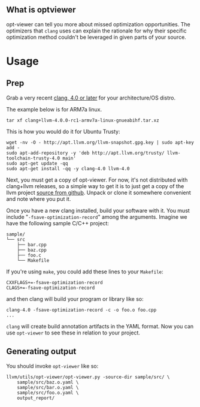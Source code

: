 
## What is optviewer

opt-viewer can tell you more about missed optimization opportunities.  The
optimizers that `clang` uses can explain the rationale for why their specific
optimization method couldn't be leveraged in given parts of your source.


# Usage

## Prep

Grab a very recent [clang, 4.0 or later](http://releases.llvm.org) for your 
architecture/OS distro.

The example below is for ARM7a linux.

    tar xf clang+llvm-4.0.0-rc1-armv7a-linux-gnueabihf.tar.xz 

This is how you would do it for Ubuntu Trusty:

    wget -nv -O - http://apt.llvm.org/llvm-snapshot.gpg.key | sudo apt-key add -
    sudo apt-add-repository -y 'deb http://apt.llvm.org/trusty/ llvm-toolchain-trusty-4.0 main'
    sudo apt-get update -qq
    sudo apt-get install -qq -y clang-4.0 llvm-4.0

Next, you must get a copy of opt-viewer.  For now, it's not distributed with 
clang+llvm releases, so a simple way to get it is to just get a copy of the 
llvm project [source from github](https://github.com/llvm-mirror/llvm).  Unpack
or clone it somewhere convenient and note where you put it.

Once you have a new clang installed, build your software with it.  You must 
include "`-fsave-optimization-record`" among the arguments.  Imagine we have
the following sample C/C++ project:

    sample/
    └── src
        ├── bar.cpp
        ├── baz.cpp
        ├── foo.c
        └── Makefile


If you're using `make`, you could add these lines to your `Makefile`:

    CXXFLAGS+=-fsave-optimization-record
    CLAGS+=-fsave-optimization-record

and then clang will build your program or library like so:

    clang-4.0 -fsave-optimization-record -c -o foo.o foo.cpp
    ...

`clang` will create build annotation artifacts in the YAML format.  Now
you can use `opt-viewer` to see these in relation to your project.


## Generating output

You should invoke `opt-viewer` like so:

    llvm/utils/opt-viewer/opt-viewer.py -source-dir sample/src/ \
        sample/src/baz.o.yaml \
        sample/src/bar.o.yaml \
        sample/src/foo.o.yaml \
        output_report/


